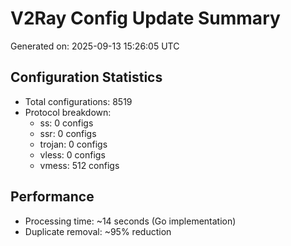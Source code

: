 # V2Ray Config Update Summary
Generated on: 2025-09-13 15:26:05 UTC

## Configuration Statistics
- Total configurations: 8519
- Protocol breakdown:
  - ss: 0 configs
  - ssr: 0 configs
  - trojan: 0 configs
  - vless: 0 configs
  - vmess: 512 configs

## Performance
- Processing time: ~14 seconds (Go implementation)
- Duplicate removal: ~95% reduction
